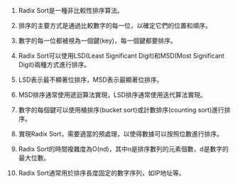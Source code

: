 

1. Radix Sort是一種非比較性排序算法。 

2. 排序的主要方式是通過比較數字的每一位，以確定它們的位置和順序。 

3. 數字的每一位都被視為一個鍵(key)，每一個鍵都要排序。 

4. Radix Sort可以使用LSD(Least Significant Digit)和MSD(Most Significant Digit)兩種方式進行排序。 

5. LSD表示最不顯著位排序，MSD表示最顯著位排序。 

6. MSD排序通常使用遞迴算法實現，LSD排序通常使用迭代算法實現。 

7. 數字的每個鍵可以使用桶排序(bucket sort)或計數排序(counting sort)進行排序。 

8. 實現Radix Sort，需要適當的預處理，以使得數據可以按照位數進行排序。 

9. Radix Sort的時間複雜度為O(nd)，其中n是排序數列的元素個數，d是數字的最大位數。 

10. Radix Sort通常用於排序長度固定的數字序列，如IP地址等。